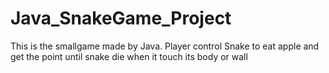 # Java_SnakeGame_Project
This is the smallgame made by Java. Player control Snake to eat apple and get the point until snake die when it touch its body or wall
